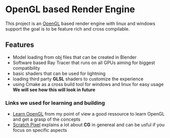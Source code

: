 # OpenGL based Render Engine
This project is an [OpenGL](https://www.khronos.org/) based render engine with linux and windows support the goal is to be feature rich and cross compilable.


## Features
- Model loading from obj files that can be created in Blender
- Software based Ray Tracer that runs on all GPUs aiming for biggest compatibility
- basic shaders that can be used for lightning
- loading third party **GLSL** shaders to customize the experience
- using Cmake as a cross build tool for windows and linux for easy usage **We will see how this will look in future**

### Links we used for learning and building
- [Learn OpenGL](https://learnopengl.com/) from my point of view a good ressource to learn OpenGL and get a grasp of the concepts
- [Scratch Pixel](https://www.scratchapixel.com/index.html) explains a lot about **CG** in genereal and can be usful if you focus on specific aspects
